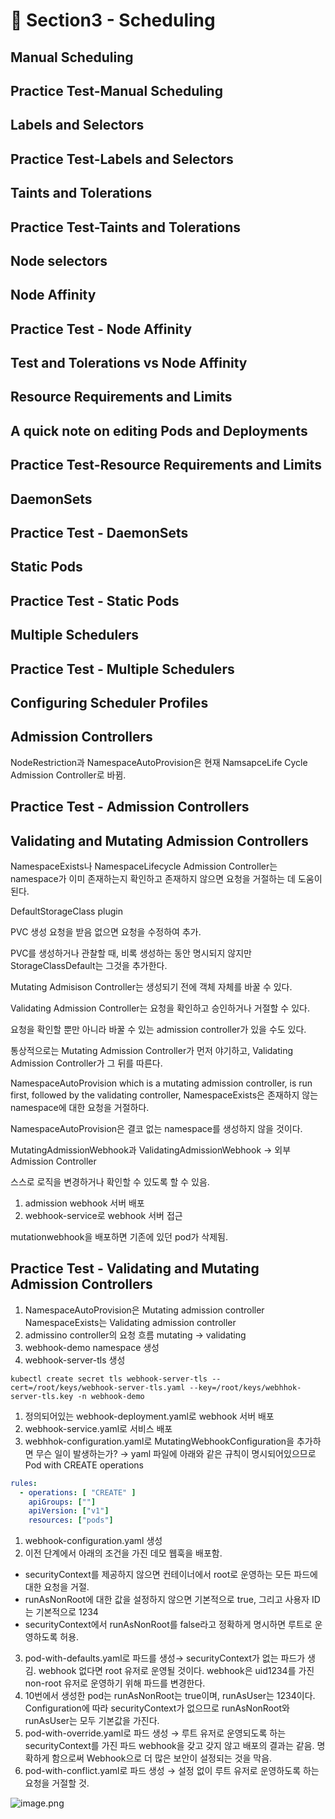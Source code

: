 # 🍨 Section3 - Scheduling

## Manual Scheduling


## Practice Test-Manual Scheduling


## Labels and Selectors


## Practice Test-Labels and Selectors


## Taints and Tolerations


## Practice Test-Taints and Tolerations


## Node selectors


## Node Affinity


## Practice Test - Node Affinity


## Test and Tolerations vs Node Affinity


## Resource Requirements and Limits


## A quick note on editing Pods and Deployments


## Practice Test-Resource Requirements and Limits


## DaemonSets


## Practice Test - DaemonSets


## Static Pods


## Practice Test - Static Pods


## Multiple Schedulers


## Practice Test - Multiple Schedulers


## Configuring Scheduler Profiles


## Admission Controllers


NodeRestriction과 NamespaceAutoProvision은 현재 NamsapceLife Cycle Admission Controller로 바뀜.


## Practice Test - Admission Controllers


## Validating and Mutating Admission Controllers


NamespaceExists나 NamespaceLifecycle Admission Controller는 namespace가 이미 존재하는지 확인하고 존재하지 않으면 요청을 거절하는 데 도움이 된다.


DefaultStorageClass plugin


PVC 생성 요청을 받음 없으면 요청을 수정하여 추가.


PVC를 생성하거나 관찰할 때, 비록 생성하는 동안 명시되지 않지만 StorageClassDefault는 그것을 추가한다.


Mutating Admisison Controller는 생성되기 전에 객체 자체를 바꿀 수 있다.


Validating Admission Controller는 요청을 확인하고 승인하거나 거절할 수 있다.


요청을 확인할 뿐만 아니라 바꿀 수 있는 admission controller가 있을 수도 있다.


통상적으로는 Mutating Admission Controller가 먼저 야기하고, Validating Admission Controller가 그 뒤를 따른다.


NamespaceAutoProvision which is a mutating admission controller, is run first, followed by the validating controller, NamespaceExists은 존재하지 않는 namespace에 대한 요청을 거절하다.


NamespaceAutoProvision은 결코 없는 namespace를 생성하지 않을 것이다.


MutatingAdmissionWebhook과 ValidatingAdmissionWebhook → 외부 Admission Controller


스스로 로직을 변경하거나 확인할 수 있도록 할 수 있음.

1. admission webhook 서버 배포
2. webhook-service로 webhook 서버 접근

mutationwebhook을 배포하면 기존에 있던 pod가 삭제됨.


## Practice Test - Validating and Mutating Admission Controllers

1. NamespaceAutoProvision은 Mutating admission controller
NamespaceExists는 Validating admission controller
2. admissino controller의 요청 흐름
mutating → validating
3. webhook-demo namespace 생성
4. webhook-server-tls 생성

```shell
kubectl create secret tls webhook-server-tls --cert=/root/keys/webhook-server-tls.yaml --key=/root/keys/webhhok-server-tls.key -n webhook-demo
```

1. 정의되어있는 webhook-deployment.yaml로 webhook 서버 배포
2. webhook-service.yaml로 서비스 배포
3. webhhok-configuration.yaml로 MutatingWebhookConfiguration을 추가하면 무슨 일이 발생하는가?
→ yaml 파일에 아래와 같은 규칙이 명시되어있으므로 Pod with CREATE operations

```yaml
rules:
  - operations: [ "CREATE" ]
    apiGroups: [""]
    apiVersion: ["v1"]
    resources: ["pods"]
```

1. webhook-configuration.yaml 생성
2. 이전 단계에서 아래의 조건을 가진 데모 웹훅을 배포함.
- securityContext를 제공하지 않으면 컨테이너에서 root로 운영하는 모든 파드에 대한 요청을 거절.
- runAsNonRoot에 대한 값을 설정하지 않으면 기본적으로 true, 그리고 사용자 ID는 기본적으로 1234
- securityContext에서 runAsNonRoot를 false라고 정확하게 명시하면 루트로 운영하도록 허용.
3. pod-with-defaults.yaml로 파드를 생성→ securityContext가 없는 파드가 생김.
webhook 없다면 root 유저로 운영될 것이다. webhook은 uid1234를 가진 non-root 유저로 운영하기 위해 파드를 변경한다.
4. 10번에서 생성한 pod는 runAsNonRoot는 true이며, runAsUser는 1234이다.
Configuration에 따라 securityContext가 없으므로 runAsNonRoot와 runAsUser는 모두 기본값을 가진다.
5. pod-with-override.yaml로 파드 생성 → 루트 유저로 운영되도록 하는 securityContext를 가진 파드
webhook을 갖고 갖지 않고 배포의 결과는 같음.
명확하게 함으로써 Webhook으로 더 많은 보안이 설정되는 것을 막음.
6. pod-with-conflict.yaml로 파드 생성 → 
설정 없이 루트 유저로 운영하도록 하는 요청을 거절할 것.

![image.png](https://prod-files-secure.s3.us-west-2.amazonaws.com/b2ea2032-00e9-4883-a13b-cb03cf5b2334/501c3b54-0de4-44d6-afe6-eca0c6373e4f/image.png?X-Amz-Algorithm=AWS4-HMAC-SHA256&X-Amz-Content-Sha256=UNSIGNED-PAYLOAD&X-Amz-Credential=ASIAZI2LB4662PIOFDG5%2F20250218%2Fus-west-2%2Fs3%2Faws4_request&X-Amz-Date=20250218T161343Z&X-Amz-Expires=3600&X-Amz-Security-Token=IQoJb3JpZ2luX2VjEGcaCXVzLXdlc3QtMiJHMEUCIQCD65YhLfV9sNHTZqweDowIB%2FdcymiPLbRCoKHJl0w64AIgXiA2NyTWuhdzsSGBCtp6IOFa95IWZsvrHtxAnecQ%2B%2B0qiAQIkP%2F%2F%2F%2F%2F%2F%2F%2F%2F%2FARAAGgw2Mzc0MjMxODM4MDUiDBzmR4X3pTcFuMDbAircAy6OFi1oPHThQBMJYwlQ4ioJCXNeH8k667u77RlGI853D3qQuQ6FZ6GuX%2B8zFYvBO7BYYXpcY3iNZ7bUg3BGFGeRqsYMX541tElWDdLIqofVyLD1i6zgrRNa9LUqRXx6CcAXyDldtAFq%2FwUCul74nhU%2FkxJl60Uq3M4sZDG0fNXwdyyZOxR4RXjYxOzDX59GjWS%2Bg%2BjclSSx4cjvvum%2Fu%2BpWSGClNTrN07bQm87Eb%2B9Uz316gQpco3Fq4ECHmZjCDyub7VSk7Y8aBEc22ObBuS9qOPR9ccbyRhIckViYE2Z5BulCDqi6U%2ByqAtuxiIHVLzx8QIDoITdMYRxczdjoTPbEh3t29sVYOAHDd0oNc0WftL%2F0lZPN8NmCVQFCmK8pqrrwavRGDc8GdfVMW8ByChRh5RgiJiaz4qwPP9GNPIyftjMNCrttAY4tzbofaPp4sO2OKEM1vItG2%2FzGH36UbCIZOfU8JJXPqyG18O0EQpbdryrNdmgkOOaMoTimqs39YclR6yQj02CDHMa8cL4eKDR%2ByRP5qWPpfgDGKZs4rDiZKDBTH%2Fa2%2FUVn4nEz4KK1vBoFyLfPY3TpGAnvqk6NrL75BE%2FxAOFYycO96IJ62ZFcpmyMDiesktbHXcJpMMuy0r0GOqUBG30BgAfOo1ARJIp9W9NQpBHy3g5NlPsX6MWQB2FxflJcOXWEaYbp46AGWXO3L8697JQ8%2BUZT217%2BzCDIc70mdnTS08eOU76sPHrmEWbzFFK%2Fs1CXJScX54zxGNBbvBZLK9qkBH%2BCWZU5niAXPjhqi2dNuUmw%2BTlmlUn%2FYaoJUeDMr%2BuGuP5SxRmPRrah5mFCdx11hWi3de9tiXPCN%2FvKDVfUotAE&X-Amz-Signature=2b2a5355a1f1365417b0b2a656f8cf075895477e73b0512b75447e97b28a67e1&X-Amz-SignedHeaders=host&x-id=GetObject)

